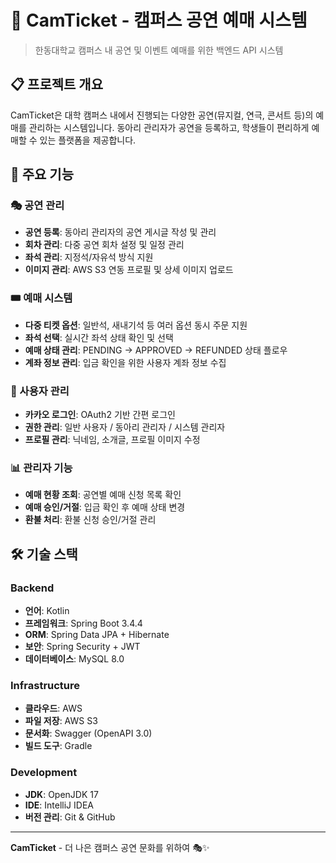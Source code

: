 # 🎫 CamTicket - 캠퍼스 공연 예매 시스템

> 한동대학교 캠퍼스 내 공연 및 이벤트 예매를 위한 백엔드 API 시스템

## 📋 프로젝트 개요

CamTicket은 대학 캠퍼스 내에서 진행되는 다양한 공연(뮤지컬, 연극, 콘서트 등)의 예매를 관리하는 시스템입니다. 동아리 관리자가 공연을 등록하고, 학생들이 편리하게 예매할 수 있는 플랫폼을 제공합니다.

## 🚀 주요 기능

### 🎭 공연 관리
- **공연 등록**: 동아리 관리자의 공연 게시글 작성 및 관리
- **회차 관리**: 다중 공연 회차 설정 및 일정 관리
- **좌석 관리**: 지정석/자유석 방식 지원
- **이미지 관리**: AWS S3 연동 프로필 및 상세 이미지 업로드

### 🎟️ 예매 시스템
- **다중 티켓 옵션**: 일반석, 새내기석 등 여러 옵션 동시 주문 지원
- **좌석 선택**: 실시간 좌석 상태 확인 및 선택
- **예매 상태 관리**: PENDING → APPROVED → REFUNDED 상태 플로우
- **계좌 정보 관리**: 입금 확인을 위한 사용자 계좌 정보 수집

### 👥 사용자 관리
- **카카오 로그인**: OAuth2 기반 간편 로그인
- **권한 관리**: 일반 사용자 / 동아리 관리자 / 시스템 관리자
- **프로필 관리**: 닉네임, 소개글, 프로필 이미지 수정

### 📊 관리자 기능
- **예매 현황 조회**: 공연별 예매 신청 목록 확인
- **예매 승인/거절**: 입금 확인 후 예매 상태 변경
- **환불 처리**: 환불 신청 승인/거절 관리

## 🛠️ 기술 스택

### Backend
- **언어**: Kotlin
- **프레임워크**: Spring Boot 3.4.4
- **ORM**: Spring Data JPA + Hibernate
- **보안**: Spring Security + JWT
- **데이터베이스**: MySQL 8.0

### Infrastructure
- **클라우드**: AWS
- **파일 저장**: AWS S3
- **문서화**: Swagger (OpenAPI 3.0)
- **빌드 도구**: Gradle

### Development
- **JDK**: OpenJDK 17
- **IDE**: IntelliJ IDEA
- **버전 관리**: Git & GitHub

---

**CamTicket** - 더 나은 캠퍼스 공연 문화를 위하여 🎭✨
